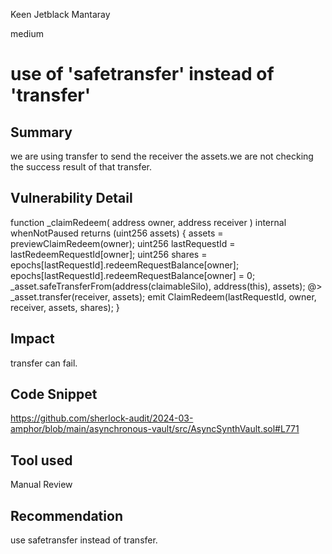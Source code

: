 Keen Jetblack Mantaray

medium

# use of 'safetransfer' instead of 'transfer'

## Summary
we are using transfer to send the receiver the assets.we are not checking the success result of that transfer.
## Vulnerability Detail
function _claimRedeem(
        address owner,
        address receiver
    )
        internal
        whenNotPaused
        returns (uint256 assets)
    {
        assets = previewClaimRedeem(owner);
        uint256 lastRequestId = lastRedeemRequestId[owner];
        uint256 shares = epochs[lastRequestId].redeemRequestBalance[owner];
        epochs[lastRequestId].redeemRequestBalance[owner] = 0;
        _asset.safeTransferFrom(address(claimableSilo), address(this), assets);
    @>    _asset.transfer(receiver, assets);
        emit ClaimRedeem(lastRequestId, owner, receiver, assets, shares);
    }
## Impact
transfer can fail.
## Code Snippet
https://github.com/sherlock-audit/2024-03-amphor/blob/main/asynchronous-vault/src/AsyncSynthVault.sol#L771
## Tool used

Manual Review

## Recommendation
use safetransfer instead of transfer.